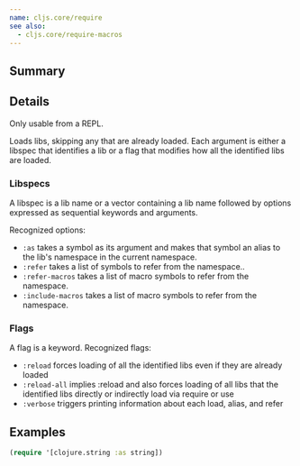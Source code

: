 ```yaml
---
name: cljs.core/require
see also:
  - cljs.core/require-macros
---
```


## Summary

## Details

Only usable from a REPL.

Loads libs, skipping any that are already loaded. Each argument is
either a libspec that identifies a lib or a flag that modifies how all the identified
libs are loaded.

### Libspecs

A libspec is a lib name or a vector containing a lib name followed by
options expressed as sequential keywords and arguments.

Recognized options:

- `:as` takes a symbol as its argument and makes that symbol an alias to the
  lib's namespace in the current namespace.
- `:refer` takes a list of symbols to refer from the namespace..
- `:refer-macros` takes a list of macro symbols to refer from the namespace.
- `:include-macros` takes a list of macro symbols to refer from the namespace.

### Flags

A flag is a keyword. Recognized flags:

- `:reload` forces loading of all the identified libs even if they are
  already loaded
- `:reload-all` implies :reload and also forces loading of all libs that the
  identified libs directly or indirectly load via require or use
- `:verbose` triggers printing information about each load, alias, and refer

## Examples

```clj
(require '[clojure.string :as string])
```
